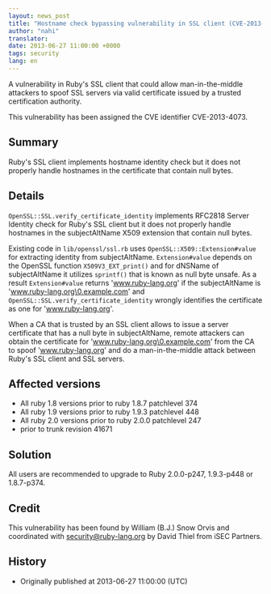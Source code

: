 ```yaml
---
layout: news_post
title: "Hostname check bypassing vulnerability in SSL client (CVE-2013-4073)"
author: "nahi"
translator:
date: 2013-06-27 11:00:00 +0000
tags: security
lang: en
---
```


A vulnerability in Ruby's SSL client that could allow man-in-the-middle
attackers to spoof SSL servers via valid certificate issued by a trusted
certification authority.

This vulnerability has been assigned the CVE identifier CVE-2013-4073.

## Summary

Ruby's SSL client implements hostname identity check but it does not
properly handle hostnames in the certificate that contain null bytes.

## Details

`OpenSSL::SSL.verify_certificate_identity` implements RFC2818 Server
Identity check for Ruby's SSL client but it does not properly handle
hostnames in the subjectAltName X509 extension that contain null bytes.

Existing code in `lib/openssl/ssl.rb` uses `OpenSSL::X509::Extension#value`
for extracting identity from subjectAltName.  `Extension#value` depends on the
OpenSSL function `X509V3_EXT_print()` and for dNSName of subjectAltName it
utilizes `sprintf()` that is known as null byte unsafe.  As a result
`Extension#value` returns 'www.ruby-lang.org' if the subjectAltName is
'www.ruby-lang.org\0.example.com' and
`OpenSSL::SSL.verify_certificate_identity` wrongly identifies the
certificate as one for 'www.ruby-lang.org'.

When a CA that is trusted by an SSL client allows to issue a server certificate
that has a null byte in subjectAltName, remote attackers can obtain the
certificate for 'www.ruby-lang.org\0.example.com' from the CA to spoof
'www.ruby-lang.org' and do a man-in-the-middle attack between Ruby's SSL client
and SSL servers.

## Affected versions

 * All ruby 1.8 versions prior to ruby 1.8.7 patchlevel 374
 * All ruby 1.9 versions prior to ruby 1.9.3 patchlevel 448
 * All ruby 2.0 versions prior to ruby 2.0.0 patchlevel 247
 * prior to trunk revision 41671

## Solution

All users are recommended to upgrade to Ruby 2.0.0-p247, 1.9.3-p448 or
1.8.7-p374.

## Credit

This vulnerability has been found by William (B.J.) Snow Orvis and coordinated
with security@ruby-lang.org by David Thiel from iSEC Partners.

## History

 * Originally published at 2013-06-27 11:00:00 (UTC)
